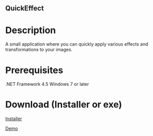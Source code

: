 ## QuickEffect

# Description
A small application where you can quickly apply various effects and transformations to your images.

# Prerequisites
.NET Framework 4.5
Windows 7 or later

# Download (Installer or exe)

[Installer](https://raw.githubusercontent.com/andretoll/quickeffect/master/Installer/QuickEffect.msi)

[Demo](https://raw.githubusercontent.com/andretoll/quickeffect/master/Demo/QuickEffect.exe)
